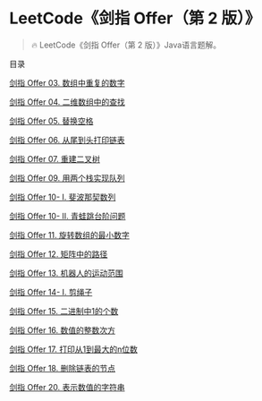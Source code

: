 #  LeetCode《剑指 Offer（第 2 版）》
> 🔥  LeetCode《剑指 Offer（第 2 版）》Java语言题解。

目录

[剑指 Offer 03. 数组中重复的数字](https://github.com/SniperCoding/The_sword_refers_to_offer/blob/main/solution/%E5%89%91%E6%8C%87%20Offer%2003.%20%E6%95%B0%E7%BB%84%E4%B8%AD%E9%87%8D%E5%A4%8D%E7%9A%84%E6%95%B0%E5%AD%97.md)

[剑指 Offer 04. 二维数组中的查找](https://github.com/SniperCoding/The_sword_refers_to_offer/blob/main/solution/%E5%89%91%E6%8C%87%20Offer%2004.%20%E4%BA%8C%E7%BB%B4%E6%95%B0%E7%BB%84%E4%B8%AD%E7%9A%84%E6%9F%A5%E6%89%BE.md)

[剑指 Offer 05. 替换空格](https://github.com/SniperCoding/The_sword_refers_to_offer/blob/main/solution/%E5%89%91%E6%8C%87%20Offer%2005.%20%E6%9B%BF%E6%8D%A2%E7%A9%BA%E6%A0%BC.md)

[剑指 Offer 06. 从尾到头打印链表](https://github.com/SniperCoding/The_sword_refers_to_offer/blob/main/solution/%E5%89%91%E6%8C%87%20Offer%2006.%20%E4%BB%8E%E5%B0%BE%E5%88%B0%E5%A4%B4%E6%89%93%E5%8D%B0%E9%93%BE%E8%A1%A8.md)

[剑指 Offer 07. 重建二叉树](https://github.com/SniperCoding/The_sword_refers_to_offer/blob/main/solution/%E5%89%91%E6%8C%87%20Offer%2007.%20%E9%87%8D%E5%BB%BA%E4%BA%8C%E5%8F%89%E6%A0%91.md)

[剑指 Offer 09. 用两个栈实现队列](https://github.com/SniperCoding/The_sword_refers_to_offer/blob/main/solution/%E5%89%91%E6%8C%87%20Offer%2009.%20%E7%94%A8%E4%B8%A4%E4%B8%AA%E6%A0%88%E5%AE%9E%E7%8E%B0%E9%98%9F%E5%88%97.md)

[剑指 Offer 10- I. 斐波那契数列](https://github.com/SniperCoding/The_sword_refers_to_offer/blob/main/solution/%E5%89%91%E6%8C%87%20Offer%2010-%20I.%20%E6%96%90%E6%B3%A2%E9%82%A3%E5%A5%91%E6%95%B0%E5%88%97.md)

[剑指 Offer 10- II. 青蛙跳台阶问题](https://github.com/SniperCoding/The_sword_refers_to_offer/blob/main/solution/%E5%89%91%E6%8C%87%20Offer%2010-%20II.%20%E9%9D%92%E8%9B%99%E8%B7%B3%E5%8F%B0%E9%98%B6%E9%97%AE%E9%A2%98.md)

[剑指 Offer 11. 旋转数组的最小数字](https://github.com/SniperCoding/The_sword_refers_to_offer/blob/main/solution/%E5%89%91%E6%8C%87%20Offer%2011.%20%E6%97%8B%E8%BD%AC%E6%95%B0%E7%BB%84%E7%9A%84%E6%9C%80%E5%B0%8F%E6%95%B0%E5%AD%97.md)

[剑指 Offer 12. 矩阵中的路径](https://github.com/SniperCoding/The_sword_refers_to_offer/blob/main/solution/%E5%89%91%E6%8C%87%20Offer%2012.%20%E7%9F%A9%E9%98%B5%E4%B8%AD%E7%9A%84%E8%B7%AF%E5%BE%84.md)

[剑指 Offer 13. 机器人的运动范围](https://github.com/SniperCoding/The_sword_refers_to_offer/blob/main/solution/%E5%89%91%E6%8C%87%20Offer%2013.%20%E6%9C%BA%E5%99%A8%E4%BA%BA%E7%9A%84%E8%BF%90%E5%8A%A8%E8%8C%83%E5%9B%B4.md)

[剑指 Offer 14- I. 剪绳子](https://github.com/SniperCoding/The_sword_refers_to_offer/blob/main/solution/%E5%89%91%E6%8C%87%20Offer%2014-%20I.%20%E5%89%AA%E7%BB%B3%E5%AD%90.md)

[剑指 Offer 15. 二进制中1的个数](https://github.com/SniperCoding/The_sword_refers_to_offer/blob/main/solution/%E5%89%91%E6%8C%87%20Offer%2015.%20%E4%BA%8C%E8%BF%9B%E5%88%B6%E4%B8%AD1%E7%9A%84%E4%B8%AA%E6%95%B0.md)

[剑指 Offer 16. 数值的整数次方](https://github.com/SniperCoding/The_sword_refers_to_offer/blob/main/solution/%E5%89%91%E6%8C%87%20Offer%2016.%20%E6%95%B0%E5%80%BC%E7%9A%84%E6%95%B4%E6%95%B0%E6%AC%A1%E6%96%B9.md)

[剑指 Offer 17. 打印从1到最大的n位数](https://github.com/SniperCoding/The_sword_refers_to_offer/blob/main/solution/%E5%89%91%E6%8C%87%20Offer%2017.%20%E6%89%93%E5%8D%B0%E4%BB%8E1%E5%88%B0%E6%9C%80%E5%A4%A7%E7%9A%84n%E4%BD%8D%E6%95%B0.md)

[剑指 Offer 18. 删除链表的节点](https://github.com/SniperCoding/The_sword_refers_to_offer/blob/main/solution/%E5%89%91%E6%8C%87%20Offer%2018.%20%E5%88%A0%E9%99%A4%E9%93%BE%E8%A1%A8%E7%9A%84%E8%8A%82%E7%82%B9.md)

[剑指 Offer 20. 表示数值的字符串](https://github.com/SniperCoding/The_sword_refers_to_offer/blob/main/solution/%E5%89%91%E6%8C%87%20Offer%2020.%20%E8%A1%A8%E7%A4%BA%E6%95%B0%E5%80%BC%E7%9A%84%E5%AD%97%E7%AC%A6%E4%B8%B2.md)

